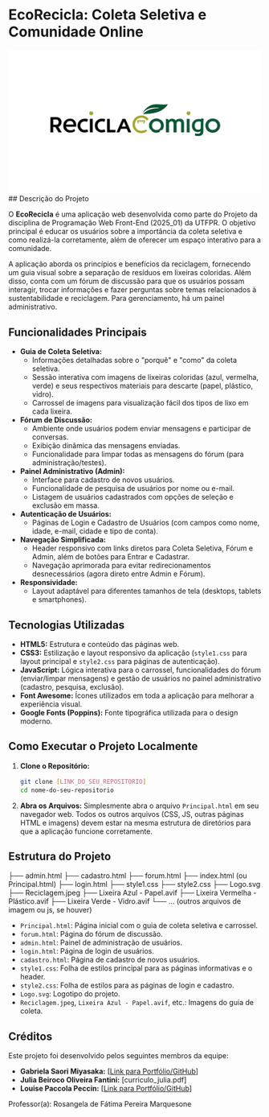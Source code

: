 # EcoRecicla: Coleta Seletiva e Comunidade Online

![Logo EcoRecicla](Logo.svg) ## Descrição do Projeto

O **EcoRecicla** é uma aplicação web desenvolvida como parte do Projeto da disciplina de Programação Web Front-End (2025_01) da UTFPR. O objetivo principal é educar os usuários sobre a importância da coleta seletiva e como realizá-la corretamente, além de oferecer um espaço interativo para a comunidade.

A aplicação aborda os princípios e benefícios da reciclagem, fornecendo um guia visual sobre a separação de resíduos em lixeiras coloridas. Além disso, conta com um fórum de discussão para que os usuários possam interagir, trocar informações e fazer perguntas sobre temas relacionados à sustentabilidade e reciclagem. Para gerenciamento, há um painel administrativo.

## Funcionalidades Principais

* **Guia de Coleta Seletiva:**
    * Informações detalhadas sobre o "porquê" e "como" da coleta seletiva.
    * Sessão interativa com imagens de lixeiras coloridas (azul, vermelha, verde) e seus respectivos materiais para descarte (papel, plástico, vidro).
    * Carrossel de imagens para visualização fácil dos tipos de lixo em cada lixeira.
* **Fórum de Discussão:**
    * Ambiente onde usuários podem enviar mensagens e participar de conversas.
    * Exibição dinâmica das mensagens enviadas.
    * Funcionalidade para limpar todas as mensagens do fórum (para administração/testes).
* **Painel Administrativo (Admin):**
    * Interface para cadastro de novos usuários.
    * Funcionalidade de pesquisa de usuários por nome ou e-mail.
    * Listagem de usuários cadastrados com opções de seleção e exclusão em massa.
* **Autenticação de Usuários:**
    * Páginas de Login e Cadastro de Usuários (com campos como nome, idade, e-mail, cidade e tipo de conta).
* **Navegação Simplificada:**
    * Header responsivo com links diretos para Coleta Seletiva, Fórum e Admin, além de botões para Entrar e Cadastrar.
    * Navegação aprimorada para evitar redirecionamentos desnecessários (agora direto entre Admin e Fórum).
* **Responsividade:**
    * Layout adaptável para diferentes tamanhos de tela (desktops, tablets e smartphones).

## Tecnologias Utilizadas

* **HTML5:** Estrutura e conteúdo das páginas web.
* **CSS3:** Estilização e layout responsivo da aplicação (`style1.css` para layout principal e `style2.css` para páginas de autenticação).
* **JavaScript:** Lógica interativa para o carrossel, funcionalidades do fórum (enviar/limpar mensagens) e gestão de usuários no painel administrativo (cadastro, pesquisa, exclusão).
* **Font Awesome:** Ícones utilizados em toda a aplicação para melhorar a experiência visual.
* **Google Fonts (Poppins):** Fonte tipográfica utilizada para o design moderno.

## Como Executar o Projeto Localmente

1.  **Clone o Repositório:**
    ```bash
    git clone [LINK_DO_SEU_REPOSITORIO]
    cd nome-do-seu-repositorio
    ```
2.  **Abra os Arquivos:**
    Simplesmente abra o arquivo `Principal.html` em seu navegador web. Todos os outros arquivos (CSS, JS, outras páginas HTML e imagens) devem estar na mesma estrutura de diretórios para que a aplicação funcione corretamente.

## Estrutura do Projeto
├── admin.html
├── cadastro.html
├── forum.html
├── index.html (ou Principal.html)
├── login.html
├── style1.css
├── style2.css
├── Logo.svg
├── Reciclagem.jpeg
├── Lixeira Azul - Papel.avif
├── Lixeira Vermelha - Plástico.avif
├── Lixeira Verde - Vidro.avif
└── ... (outros arquivos de imagem ou js, se houver)

* `Principal.html`: Página inicial com o guia de coleta seletiva e carrossel.
* `forum.html`: Página do fórum de discussão.
* `admin.html`: Painel de administração de usuários.
* `login.html`: Página de login de usuários.
* `cadastro.html`: Página de cadastro de novos usuários.
* `style1.css`: Folha de estilos principal para as páginas informativas e o header.
* `style2.css`: Folha de estilos para as páginas de login e cadastro.
* `Logo.svg`: Logotipo do projeto.
* `Reciclagem.jpeg`, `Lixeira Azul - Papel.avif`, etc.: Imagens do guia de coleta.

## Créditos

Este projeto foi desenvolvido pelos seguintes membros da equipe:

* **Gabriela Saori Miyasaka:** [[Link para Portfólio/GitHub](https://gsaorim.github.io/Aula_5_CSS/)]
* **Julia Beiroco Oliveira Fantini:** [curriculo_julia.pdf]
* **Louise Paccola Peccin:** [[Link para Portfólio/GitHub](https://louise-peccin.github.io/curriculo-louise/)]

Professor(a): Rosangela de Fátima Pereira Marquesone
